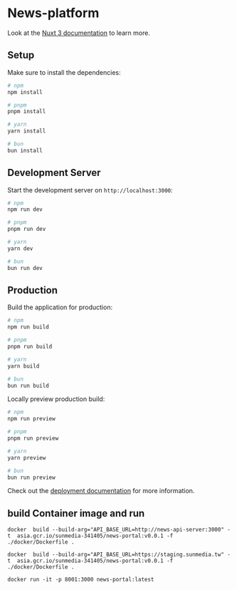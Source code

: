 # News-platform

Look at the [Nuxt 3 documentation](https://nuxt.com/docs/getting-started/introduction) to learn more.

## Setup

Make sure to install the dependencies:

```bash
# npm
npm install

# pnpm
pnpm install

# yarn
yarn install

# bun
bun install
```

## Development Server

Start the development server on `http://localhost:3000`:

```bash
# npm
npm run dev

# pnpm
pnpm run dev

# yarn
yarn dev

# bun
bun run dev
```

## Production

Build the application for production:

```bash
# npm
npm run build

# pnpm
pnpm run build

# yarn
yarn build

# bun
bun run build
```

Locally preview production build:

```bash
# npm
npm run preview

# pnpm
pnpm run preview

# yarn
yarn preview

# bun
bun run preview
```

Check out the [deployment documentation](https://nuxt.com/docs/getting-started/deployment) for more information.



## build Container image and run
```
docker  build --build-arg="API_BASE_URL=http://news-api-server:3000" -t  asia.gcr.io/sunmedia-341405/news-portal:v0.0.1 -f ./docker/Dockerfile .

docker  build --build-arg="API_BASE_URL=https://staging.sunmedia.tw" -t  asia.gcr.io/sunmedia-341405/news-portal:v0.0.1 -f ./docker/Dockerfile .

docker run -it -p 8001:3000 news-portal:latest
```
